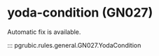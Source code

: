 # yoda-condition (GN027)

Automatic fix is available.

::: pgrubic.rules.general.GN027.YodaCondition
